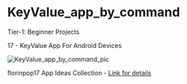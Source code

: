 # KeyValue_app_by_command

Tier-1: Beginner Projects

17 - KeyValue App For Android Devices

![KeyValue_app_by_command_pic](https://user-images.githubusercontent.com/50905347/129766595-c8f03d13-7df0-4a46-8710-4d760e0b212c.jpg)

florinpop17 App Ideas Collection - [Link for details](https://github.com/florinpop17/app-ideas)
